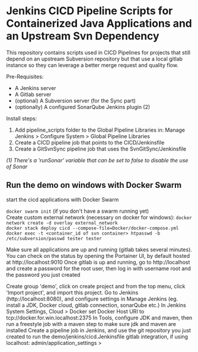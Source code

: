 # Jenkins CICD Pipeline Scripts for Containerized Java Applications and an Upstream Svn Dependency
This repository contains scripts used in CICD Pipelines for projects that still depend on an upstream Subversion 
repository but that use a local gitlab instance so they can leverage a better merge request and quality flow.  

Pre-Requisites: 
* A Jenkins server
* A Gitlab server
* (optional) A Subversion server (for the Sync part)
* (optionally) A configured SonarQube Jenkins plugin (2)

Install steps:
1. Add pipeline_scripts folder to the Global Pipeline Libraries in: Manage Jenkins > Configure System > Global Pipeline Libraries
2. Create a CICD pipeline job that points to the CICD/Jenkinsfile 
3. Create a GitSvnSync pipeline job that uses the SvnGitSync/Jenkinsfile

_(1) There's a 'runSonar' variable that can be set to false to disable the use of Sonar_  


## Run the demo on windows with Docker Swarm
start the cicd applications with Docker Swarm

`docker swarm init` (if you don't have a swarm running yet)  
Create custom external network (necessary on docker for windows): `docker network create -d overlay external_network`  
`docker stack deploy cicd --compose-file=Docker/docker-compose.yml`  
`docker exec -t <container_id of svn container> htpasswd -b /etc/subversion/passwd tester tester`  


Make sure all applications are up and running (gitlab takes several minutes). You can check on the status by opening
the Portainer UI, by default hosted at http://localhost:9010
Once gitlab is up and running, go to http://localhost and create a password for the root user, 
then log in with username root and the password you just created

Create group 'demo', click on create project and from the top menu, click 'Import project', and import this project.
Go to Jenkins (http://localhost:8080), and configure settings in Manage Jenkins (eg. install a JDK, Docker cloud, gitlab connection, sonarQube etc.)
In Jenkins System Settings, Cloud > Docker set Docker Host URI to tcp://docker.for.win.localhost:2375
In Tools, configure JDK and maven, then run a freestyle job with a maven step to make sure jdk and maven are installed 
Create a pipeline job in Jenkins, and use the git repository you just created to run the demo/jenkins/cicd.Jenkinsfile
gitlab integration, if using localhost: admin/application_settings > 